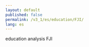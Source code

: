 ```yaml
---
layout: default
published: false
permalink: /v3_1/es/education/FJI/
lang: es
---
```


education analysis FJI
